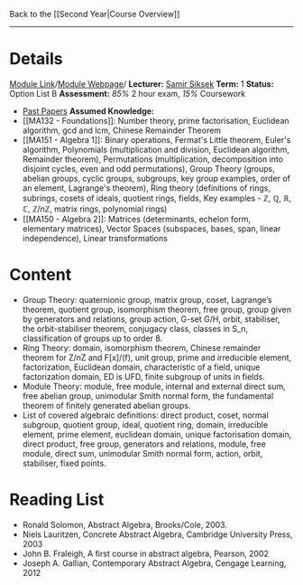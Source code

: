  Back to the [[Second Year|Course Overview]]
- - -
# Details
[Module Link](https://courses.warwick.ac.uk/modules/2024/MA268-10)/[Module Webpage](https://warwick.ac.uk/fac/sci/maths/currentstudents/ughandbook/year2/ma268/)/
**Lecturer:** [Samir Siksek](https://peoplesearch.warwick.ac.uk/profile/0482349)
**Term:** 1
**Status:** Option List B
**Assessment:** *85%* 2 hour exam, *15%* Coursework
- [Past Papers](https://warwick.ac.uk/services/exampapers?q=ma268&department=&year=)
**Assumed Knowledge:** 
- [[MA132 - Foundations]]: Number theory, prime factorisation, Euclidean algorithm, gcd and lcm, Chinese Remainder Theorem
- [[MA151 - Algebra 1]]: Binary operations, Fermat's Little theorem, Euler's algorithm, Polynomials (multiplication and division, Euclidean algorithm, Remainder theorem), Permutations (multiplication, decomposition into disjoint cycles, even and odd permutations), Group Theory (groups, abelian groups, cyclic groups, subgroups, key group examples, order of an element, Lagrange's theorem), Ring theory (definitions of rings, subrings, cosets of ideals, quotient rings, fields, Key examples - $\mathbb{Z}$, $\mathbb{Q}$, $\mathbb{R}$, $\mathbb{C}$, $\mathbb{Z}/n\mathbb{Z}$, matrix rings, polynomial rings)
- [[MA150 - Algebra 2]]: Matrices (determinants, echelon form, elementary matrices), Vector Spaces (subspaces, bases, span, linear independence), Linear transformations
# Content 
- Group Theory: quaternionic group, matrix group, coset, Lagrange’s theorem, quotient group, isomorphism theorem, free group, group given by generators and relations, group action, G-set G/H, orbit, stabiliser, the orbit-stabiliser theorem, conjugacy class, classes in S_n, classification of groups up to order 8.
- Ring Theory: domain, isomorphism theorem, Chinese remainder theorem for Z/nZ and F[x]/(f), unit group, prime and irreducible element, factorization, Euclidean domain, characteristic of a field, unique factorization domain, ED is UFD, finite subgroup of units in fields.
- Module Theory: module, free module, internal and external direct sum, free abelian group, unimodular Smith normal form, the fundamental theorem of finitely generated abelian groups.
- List of covered algebraic definitions: direct product, coset, normal subgroup, quotient group, ideal, quotient ring, domain, irreducible element, prime element, euclidean domain, unique factorisation domain, direct product, free group, generators and relations, module, free module, direct sum, unimodular Smith normal form, action, orbit, stabiliser, fixed points.
# Reading List
- Ronald Solomon, Abstract Algebra, Brooks/Cole, 2003.
- Niels Lauritzen, Concrete Abstract Algebra, Cambridge University Press, 2003
- John B. Fraleigh, A first course in abstract algebra, Pearson, 2002
- Joseph A. Gallian, Contemporary Abstract Algebra, Cengage Learning, 2012